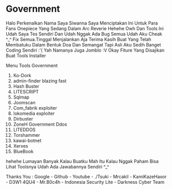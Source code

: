 # Government
Halo Perkenalkan Nama Saya Siwanna 
Saya Menciptakan Ini Untuk Para Fans Onepiece Yang Sedang Dalam Arc Reverie 
Hehehe Owh Dan Tools Ini Udah Saya Tes Sendiri Dan Udah Nggak Ada Bug Semua Udah Aku Cheak ^_^ Fix Semua.Tinggal Menjalankan Aja
Terima Kasih Buat Yang Telah Membatuku Dalam Bentuk Doa Dan Semangat Tapi Asli Aku Sedih Banget Coding Sendiri :'(
Yah Namanya Juga Jomblo :V 
Okay Fiture Yang Disajikan Buat Tools Installer

Menu Tools Government
  1) Ko-Dork
  2) admin-finder blazing fast
  3) Hash Buster
  4) LITESCRIPT
  5) Sqlmap
  6) Joomscan
  7) Com_fabrik exploiter
  8) lokomedia exploiter
  9) Dirbuster
  10) ZoneH
  Government Ddos
  11) LITEDDOS
  12) Torshammer
  13) kawai-botnet
  14) Xerxes
  15) BlueBook

  
  hehehe Lumayan Banyak Kalau Buatku Mah Itu 
  Kalau Nggak Paham Bisa Lihat Toolsnya Udah Ada Jawabannya Sendiri ^_^
  
  Thanks You :  Google - Github - Youtube - ./Tsuki - Mrcakil - KamiKazeHaxor - D3W1 4QU4 - Mr.B0c4h - Indonesia Security Lite - Darkness Cyber Team
